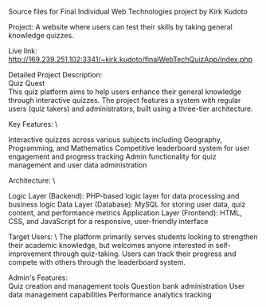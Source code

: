 Source files for Final Individual Web Technologies project by Kirk Kudoto

Project: A website where users can test their skills by taking general knowledge quizzes.

Live link: http://169.239.251.102:3341/~kirk.kudoto/finalWebTechQuizApp/index.php


Detailed Project Description: \
Quiz Quest \
This quiz platform aims to help users enhance their general knowledge through interactive quizzes. The project features a system with regular users (quiz takers) and administrators, built using a three-tier architecture.

Key Features: \

Interactive quizzes across various subjects including Geography, Programming, and Mathematics
Competitive leaderboard system for user engagement and progress tracking
Admin functionality for quiz management and user data administration

Architecture: \

Logic Layer (Backend): PHP-based logic layer for data processing and business logic
Data Layer (Database): MySQL for storing user data, quiz content, and performance metrics
Application Layer (Frontend): HTML, CSS, and JavaScript for a responsive, user-friendly interface

Target Users: \ 
The platform primarily serves students looking to strengthen their academic knowledge, but welcomes anyone interested in self-improvement through quiz-taking. Users can track their progress and compete with others through the leaderboard system.


Admin's Features: \
Quiz creation and management tools
Question bank administration
User data management capabilities
Performance analytics tracking
